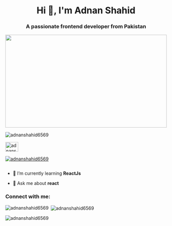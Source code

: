 <h1 align="center">Hi 👋, I'm Adnan Shahid</h1>
<h3 align="center">A passionate frontend developer from Pakistan</h3>

<img width="100%" height="290px" src="https://img.freepik.com/free-vector/hand-drawn-web-developers_23-2148819604.jpg" />
<p align="left"> <img src="https://komarev.com/ghpvc/?username=adnanshahid6569&label=Profile%20views&color=0e75b6&style=flat" alt="adnanshahid6569" /> </p>

<p align="left">
<a href="https://dev.to/adnanshahid6569" target="blank"><img align="center" src="https://raw.githubusercontent.com/rahuldkjain/github-profile-readme-generator/master/src/images/icons/Social/devto.svg" alt="adnanshahid6569" height="30" width="40" /></a>
</p>

<p align="left"> <a href="https://github.com/ryo-ma/github-profile-trophy"><img src="https://github-profile-trophy.vercel.app/?username=adnanshahid6569" alt="adnanshahid6569" /></a> </p>

<p align="left"> <a href="https://twitter.com/" target="blank"><img src="https://img.shields.io/twitter/follow/?logo=twitter&style=for-the-badge" alt="" /></a> </p>

- 🌱 I’m currently learning **ReactJs**

- 💬 Ask me about **react**

<h3 align="left">Connect with me:</h3>
<p align="left">
</p>



<p><img align="left" src="https://github-readme-stats.vercel.app/api/top-langs?username=adnanshahid6569&show_icons=true&locale=en&layout=compact" alt="adnanshahid6569" /></p>

<p>&nbsp;<img align="center" src="https://github-readme-stats.vercel.app/api?username=adnanshahid6569&show_icons=true&locale=en" alt="adnanshahid6569" /></p>

<p><img align="center" src="https://github-readme-streak-stats.herokuapp.com/?user=adnanshahid6569&" alt="adnanshahid6569" /></p>







